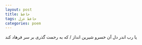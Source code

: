 ```yaml
---
layout: post
title: حافظ
tags: حافظ غزل
categories: poem
---
```


یا رب اندر دل آن خسرو شیرین انداز / که به رحمت گذری بر سر فرهاد کند